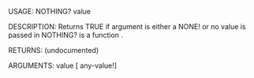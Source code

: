 USAGE:
     NOTHING? value 

DESCRIPTION:
     Returns TRUE if argument is either a NONE! or no value is passed in
     NOTHING? is a function .

RETURNS:
    (undocumented)

ARGUMENTS:
    value [<opt> any-value!]
